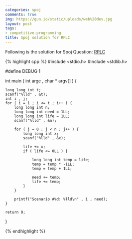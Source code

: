 ```yaml
---
categories: spoj
comments: true
img: https://gun.io/static/uploads/web%20dev.jpg
layout: post
tags:
- competitive-programming
title: Spoj solution for RPLC
---
```


Following is the solution for Spoj Question: [RPLC](http://www.spoj.com/problems/RPLC/)

{% highlight cpp %}
#include <stdio.h>
#include <stdlib.h>

#define DEBUG 1

int main ( int argc , char * argv[] ) {

	long long int t;
	scanf("%lld" , &t);
	int i , j;
	for ( i = 1 ; i <= t ; i++ ) {
		long long int n;
		long long int need = 1LL;
		long long int life = 1LL;
		scanf("%lld" , &n);

		for ( j = 0 ; j < n ; j++ ) {
			long long int x;
			scanf("%lld" , &x);

			life += x;
			if ( life <= 0LL ) {

				long long int temp = life;
				temp = temp * -1LL;
				temp = temp + 1LL;

				need += temp;
				life += temp;
			}
		}

		printf("Scenario #%d: %lld\n" , i , need);
	}

	return 0;
}

{% endhighlight %}